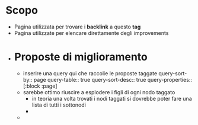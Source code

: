# Scopo
- Pagina utilizzata per trovare i **backlink** a questo **tag**
- Pagina utilizzate per elencare direttamente degli improvements
- # Proposte di miglioramento
	- inserire una query qui che raccolie le proposte taggate
	  query-sort-by:: page
	  query-table:: true
	  query-sort-desc:: true
	  query-properties:: [:block :page]
	- sarebbe ottimo riuscire a esplodere i figli di ogni nodo taggato
		- in teoria una volta trovati i nodi taggati si dovrebbe poter fare una lista di tutti i sottonodi
		-
	-